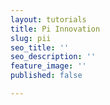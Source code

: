 ```yaml
---
layout: tutorials
title: Pi Innovation
slug: pii
seo_title: ''
seo_description: ''
feature_image: ''
published: false

---
```

